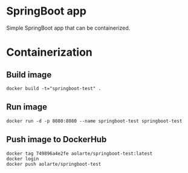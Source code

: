 
# SpringBoot app

Simple SpringBoot app that can be containerized.

# Containerization

## Build image

    docker build -t="springboot-test" .
    
## Run image

    docker run -d -p 8080:8080 --name springboot-test springboot-test
    
## Push image to DockerHub

    docker tag 749896a4e2fe aolarte/springboot-test:latest
    docker login
    docker push aolarte/springboot-test
